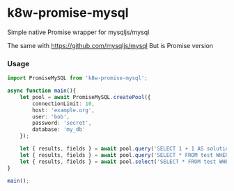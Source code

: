 k8w-promise-mysql
===

Simple native Promise wrapper for mysqljs/mysql

The same with https://github.com/mysqljs/mysql
But is Promise version

### Usage

```ts
import PromiseMySQL from 'k8w-promise-mysql';

async function main(){
    let pool = await PromiseMySQL.createPool({
        connectionLimit: 10,
        host: 'example.org',
        user: 'bob',
        password: 'secret',
        database: 'my_db'
    });

    let { results, fields } = await pool.query('SELECT 1 + 1 AS solution');
    let { results, fields } = await pool.query('SELECT * FROM test WHERE a=? AND b=?', ['aaa', 'bbb']);
    let { results, fields } = await pool.select('SELECT * FROM test WHERE a=? AND b=?', ['aaa', 'bbb']);
}

main();
```
